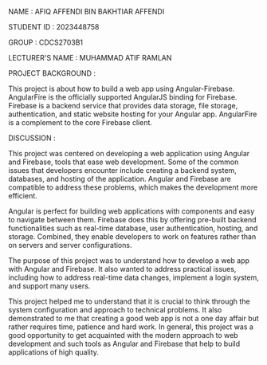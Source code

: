 NAME : AFIQ AFFENDI BIN BAKHTIAR AFFENDI

STUDENT ID : 2023448758

GROUP : CDCS2703B1

LECTURER'S NAME : MUHAMMAD ATIF RAMLAN

PROJECT BACKGROUND : 

This project is about how to build a web app using Angular-Firebase. AngularFire is the officially supported AngularJS binding for Firebase. Firebase is a backend service that provides data storage, file storage, authentication, and static website hosting for your Angular app. AngularFire is a complement to the core Firebase client.

DISCUSSION : 

This project was centered on developing a web application using Angular and Firebase, tools that ease web development. Some of the common issues that developers encounter include creating a backend system, databases, and hosting of the application. Angular and Firebase are compatible to address these problems, which makes the development more efficient.

Angular is perfect for building web applications with components and easy to navigate between them. Firebase does this by offering pre-built backend functionalities such as real-time database, user authentication, hosting, and storage. Combined, they enable developers to work on features rather than on servers and server configurations.

The purpose of this project was to understand how to develop a web app with Angular and Firebase. It also wanted to address practical issues, including how to address real-time data changes, implement a login system, and support many users.

This project helped me to understand that it is crucial to think through the system configuration and approach to technical problems. It also demonstrated to me that creating a good web app is not a one day affair but rather requires time, patience and hard work. In general, this project was a good opportunity to get acquainted with the modern approach to web development and such tools as Angular and Firebase that help to build applications of high quality.
